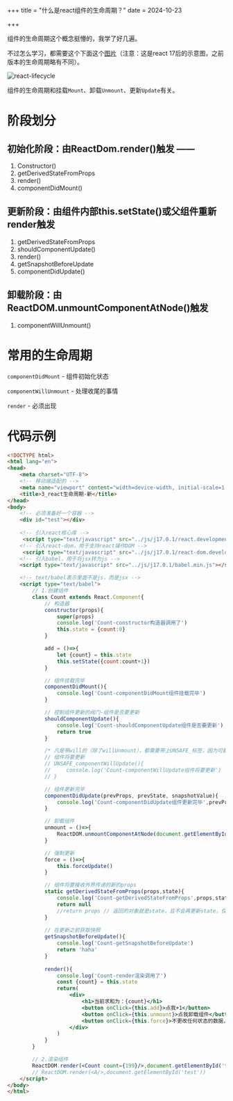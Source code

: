 +++
title = "什么是react组件的生命周期？"
date = 2024-10-23

+++

组件的生命周期这个概念挺懵的，我学了好几遍。

不过怎么学习，都需要这个下面这个[图片](https://projects.wojtekmaj.pl/react-lifecycle-methods-diagram/)（注意：这是react 17后的示意图，之前版本的生命周期略有不同）。

![react-lifecycle](https://linxz-aliyun.oss-cn-shenzhen.aliyuncs.com/images/react-lifecycle.jpg)

组件的生命周期和挂载`Mount`、卸载`Unmount`、更新`Update`有关。

# 阶段划分

## 初始化阶段：由ReactDom.render()触发 —— 

1. Constructor()
2. getDerivedStateFromProps
3. render()
4. componentDidMount()

## 更新阶段：由组件内部this.setState()或父组件重新render触发

1. getDerivedStateFromProps
2. shouldComponentUpdate()
3. render()
4. getSnapshotBeforeUpdate
5. componentDidUpdate()

## 卸载阶段：由ReactDOM.unmountComponentAtNode()触发

1. componentWillUnmount()

# 常用的生命周期

`componentDidMount` -  组件初始化状态

`componentWillUnmount` - 处理收尾的事情

`render` - 必须出现

# 代码示例

```html
<!DOCTYPE html>
<html lang="en">
<head>
    <meta charset="UTF-8">
    <!-- 移动端适配的 -->
    <meta name="viewport" content="width=device-width, initial-scale=1.0">
    <title>3_react生命周期-新</title>
</head>
<body>
    <!-- 必须准备好一个容器 -->
    <div id="test"></div>
    
    <!-- 引入react核心库 -->
     <script type="text/javascript" src="../js/j17.0.1/react.development.js"></script>
    <!-- 引入react-dom，用于支持react操作DOM -->
     <script type="text/javascript" src="../js/j17.0.1/react-dom.development.js"></script>
    <!-- 引入babel，用于将jsx转为js -->
    <script type="text/javascript" src="../js/j17.0.1/babel.min.js"></script>

    <!-- text/babel表示里面不是js，而是jsx -->
    <script type="text/babel"> 
        // 1.创建组件
        class Count extends React.Component{
            // 构造器
            constructor(props){
                super(props)
                console.log('Count-constructor构造器调用了')
                this.state = {count:0}
            }

            add = ()=>{
                let {count} = this.state
                this.setState({count:count+1})
            }

            // 组件挂载完毕
            componentDidMount(){
                console.log('Count-componentDidMount组件挂载完毕')
            }

            // 控制组件更新的阀门-组件是否要更新
            shouldComponentUpdate(){
                console.log('Count-shouldComponentUpdate组件是否要更新')
                return true
            }

            /* 凡是带will的（除了willUnmount），都需要带上UNSAFE_标签，因为可能会在未来版本弃用。这与安全性无关。 */
            // 组件将要更新
            // UNSAFE_componentWillUpdate(){
            //     console.log('Count-componentWillUpdate组件将要更新')
            // }

            // 组件更新完毕
            componentDidUpdate(prevProps, prevState, snapshotValue){
                console.log('Count-componentDidUpdate组件更新完毕',prevProps,prevState,snapshotValue)
            }

            // 卸载组件
            unmount = ()=>{
                ReactDOM.unmountComponentAtNode(document.getElementById('test'))
            }

            // 强制更新
            force = ()=>{
                this.forceUpdate()
            }

            // 组件将要接收外界传递的新的props
            static getDerivedStateFromProps(props,state){
                console.log('Count-getDerivedStateFromProps',props,state)
                return null
                //return props // 返回的对象就是state，且不会再更新state，仅用于state完全取决于props的情况
            }
            
            // 在更新之前获取快照
            getSnapshotBeforeUpdate(){
                console.log('Count-getSnapshotBeforeUpdate')
                return 'haha'
            }
            
            render(){
                console.log('Count-render渲染调用了')
                const {count} = this.state
                return(
                    <div>
                        <h1>当前求和为：{count}</h1>
                        <button onClick={this.add}>点我+1</button>
                        <button onClick={this.unmount}>点我卸载组件</button>
                        <button onClick={this.force}>不更改任何状态的数据，强制更新！！！</button>
                    </div>
                )
            }
        } 

        // 2.渲染组件
        ReactDOM.render(<Count count={199}/>,document.getElementById('test'))
        // ReactDOM.render(<A/>,document.getElementById('test'))
    </script>
</body>
</html>
```

